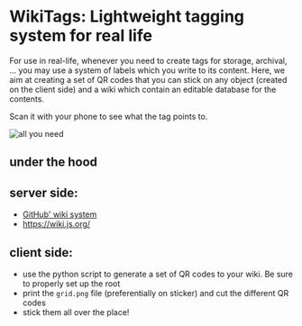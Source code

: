# WikiTags: Lightweight tagging system for real life

For use in real-life, whenever you need to create tags for storage, archival, ... you may use a system of labels which you write to its content. Here, we aim at creating a set of QR codes that you can stick on any object (created on the client side) and a wiki which contain an editable database for the contents.

Scan it with your phone to see what the tag points to.


![all you need](https://github.com/laurentperrinet/WikiTags/raw/master/grid.png)

## under the hood

## server side:

- [GitHub' wiki system](https://help.github.com/en/github/building-a-strong-community/about-wikis)
- https://wiki.js.org/


## client side:

- use the python script to generate a set of QR codes to your wiki. Be sure to properly set up the root
- print the `grid.png` file (preferentially on sticker) and cut the different QR codes
- stick them all over the place!
